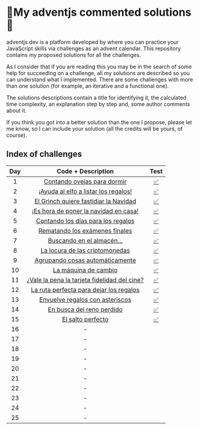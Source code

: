 # 🎄My adventjs commented solutions🎄
adventjs.dev is a platform developed by  where you can practice your JavaScript skills via challenges as an advent calendar. This repository contains my proposed solutions for all the challenges.

 As I consider that if you are reading this you may be in the search of some help for succeeding on a challenge, all my solutions are described so you can understand what I implemented. There are some challenges with more than one solution (for example, an iterative and a functional one).

The solutions descriptions contain a title for identifying it, the calculated time complexity, an explanation step by step and, some author comments about it.

If you think you got into a better solution than the one I propose, please let me know, so I can include your solution (all the credits will be yours, of course).



## Index of challenges

| Day  |                      Code + Description                      |                             Test                             |
| :--: | :----------------------------------------------------------: | :----------------------------------------------------------: |
|  1   | [Contando ovejas para dormir](https://github.com/arialdev/adventjs/blob/main/src/day01.js) | [✅](https://github.com/arialdev/adventjs/blob/main/tests/day01.test.js) |
|  2   | [¡Ayuda al elfo a listar los regalos!](https://github.com/arialdev/adventjs/blob/main/src/day02.js) | [✅](https://github.com/arialdev/adventjs/blob/main/tests/day02.test.js) |
|  3   | [El Grinch quiere fastidiar la Navidad](https://github.com/arialdev/adventjs/blob/main/src/day03.js) | [✅](https://github.com/arialdev/adventjs/blob/main/tests/day03.test.js) |
|  4   | [¡Es hora de poner la navidad en casa!](https://github.com/arialdev/adventjs/blob/main/src/day04.js) | [✅](https://github.com/arialdev/adventjs/blob/main/tests/day04.test.js) |
|  5   | [Contando los días para los regalos](https://github.com/arialdev/adventjs/blob/main/src/day05.js) | [✅](https://github.com/arialdev/adventjs/blob/main/tests/day05.test.js) |
|  6   | [Rematando los exámenes finales](https://github.com/arialdev/adventjs/blob/main/src/day06.js) | [✅](https://github.com/arialdev/adventjs/blob/main/tests/day06.test.js) |
|  7   | [Buscando en el almacén...](https://github.com/arialdev/adventjs/blob/main/src/day07.js) | [✅](https://github.com/arialdev/adventjs/blob/main/tests/day07.test.js) |
|  8   | [La locura de las criptomonedas](https://github.com/arialdev/adventjs/blob/main/src/day08.js) | [✅](https://github.com/arialdev/adventjs/blob/main/tests/day08.test.js) |
|  9   | [Agrupando cosas automáticamente](https://github.com/arialdev/adventjs/blob/main/src/day09.js) | [✅](https://github.com/arialdev/adventjs/blob/main/tests/day09.test.js) |
|  10  | [La máquina de cambio](https://github.com/arialdev/adventjs/blob/main/src/day10.js) | [✅](https://github.com/arialdev/adventjs/blob/main/tests/day10.test.js) |
|  11  | [¿Vale la pena la tarjeta fidelidad del cine?](https://github.com/arialdev/adventjs/blob/main/src/day11.js) | [✅](https://github.com/arialdev/adventjs/blob/main/tests/day11.test.js) |
|  12  | [La ruta perfecta para dejar los regalos](https://github.com/arialdev/adventjs/blob/main/src/day12.js) | [✅](https://github.com/arialdev/adventjs/blob/main/tests/day12.test.js) |
|  13  | [Envuelve regalos con asteriscos](https://github.com/arialdev/adventjs/blob/main/src/day13.js) | [✅](https://github.com/arialdev/adventjs/blob/main/tests/day13.test.js) |
|  14  | [En busca del reno perdido](https://github.com/arialdev/adventjs/blob/main/src/day14.js) | [✅](https://github.com/arialdev/adventjs/blob/main/tests/day14.test.js) |
|  15  | [El salto perfecto](https://github.com/arialdev/adventjs/blob/main/src/day15.js) | [✅](https://github.com/arialdev/adventjs/blob/main/tests/day15.test.js) |
|  16  |                              -                               |                                                              |
|  17  |                              -                               |                                                              |
|  18  |                              -                               |                                                              |
|  19  |                              -                               |                                                              |
|  20  |                              -                               |                                                              |
|  21  |                              -                               |                                                              |
|  22  |                              -                               |                                                              |
|  23  |                              -                               |                                                              |
|  24  |                              -                               |                                                              |
|  25  |                              -                               |                                                              |

